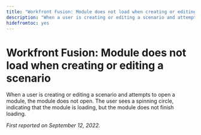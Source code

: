 ```yaml
---
title: "Workfront Fusion: Module does not load when creating or editing a scenario"
description: "When a user is creating or editing a scenario and attempts to open a module, the module does not open. The user sees a spinning circle, indicating that the module is loading, but the module does not finish loading."
hidefromtoc: yes
---
```


# Workfront Fusion: Module does not load when creating or editing a scenario

When a user is creating or editing a scenario and attempts to open a module, the module does not open. The user sees a spinning circle, indicating that the module is loading, but the module does not finish loading.

_First reported on September 12, 2022._

